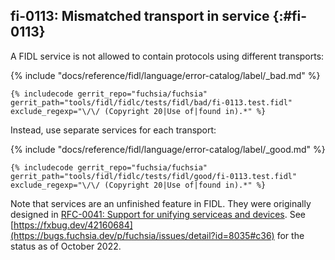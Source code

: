 ## fi-0113: Mismatched transport in service {:#fi-0113}

A FIDL service is not allowed to contain protocols using different transports:

{% include "docs/reference/fidl/language/error-catalog/label/_bad.md" %}

```fidl
{% includecode gerrit_repo="fuchsia/fuchsia" gerrit_path="tools/fidl/fidlc/tests/fidl/bad/fi-0113.test.fidl" exclude_regexp="\/\/ (Copyright 20|Use of|found in).*" %}
```

Instead, use separate services for each transport:

{% include "docs/reference/fidl/language/error-catalog/label/_good.md" %}

```fidl
{% includecode gerrit_repo="fuchsia/fuchsia" gerrit_path="tools/fidl/fidlc/tests/fidl/good/fi-0113.test.fidl" exclude_regexp="\/\/ (Copyright 20|Use of|found in).*" %}
```

Note that services are an unfinished feature in FIDL. They were originally
designed in [RFC-0041: Support for unifying serviceas and
devices](/docs/contribute/governance/rfcs/0041_unifying_services_devices.md).
See [https://fxbug.dev/42160684](https://bugs.fuchsia.dev/p/fuchsia/issues/detail?id=8035#c36)
for the status as of October 2022.
